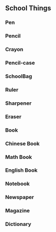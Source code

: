 ## School Things
### Pen
### Pencil
### Crayon
### Pencil-case
### SchoolBag
### Ruler
### Sharpener
### Eraser
### Book
### Chinese Book
### Math Book
### English Book
### Notebook
### Newspaper
### Magazine
### Dictionary
